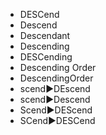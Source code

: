 ﻿- DESCend
- Descend
- Descendant
- Descending
- DESCending
- Descending Order
- DescendingOrder
- scend▶️DEscend
- scend▶️Descend
- Scend▶️DEScend
- SCend▶️DESCend
